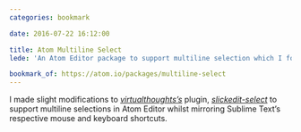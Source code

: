 ```yaml
---
categories: bookmark

date: 2016-07-22 16:12:00

title: Atom Multiline Select
lede: 'An Atom Editor package to support multiline selection which I forked and modified to mimic Sublime Text’s multiline selection technique.'

bookmark_of: https://atom.io/packages/multiline-select
---
```



I made slight modifications to *[virtualthoughts’s](https://github.com/virtualthoughts)* plugin, *[slickedit-select](https://github.com/virtualthoughts/slickedit-select)* to support multiline selections in Atom Editor whilst mirroring Sublime Text’s respective mouse and keyboard shortcuts.
